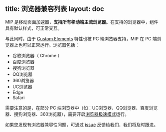 title: 浏览器兼容列表
layout: doc
---

MIP 是移动页面加速器，<strong title="如：手机百度、Safari、UC浏览器、QQ浏览器、Chrome、百度浏览器、搜狗浏览器等。">支持所有移动端主流浏览器</strong>。在支持的浏览器中，组件具有默认样式，可正常交互。

与此同时，由于 [Custom Elements](https://developer.mozilla.org/zh-CN/docs/Web/Web_Components/Custom_Elements) 特性也被 PC 端浏览器支持，MIP 在 PC 端浏览器上也可以正常运行。浏览器包括：

- 谷歌浏览器（ Chrome ）
- 百度浏览器
- 搜狗浏览器
- QQ浏览器
- 360浏览器
- UC浏览器
- Edge
- Safari

需要注意的是，在部分 PC 端浏览器中（如：UC浏览器、QQ浏览器、百度浏览器、搜狗浏览器、360浏览器），需要开启[浏览器极速模式](https://www.baidu.com/s?word=%E6%B5%8F%E8%A7%88%E5%99%A8%20%E6%9E%81%E9%80%9F%E6%A8%A1%E5%BC%8F)运行。

如果您发现有浏览器兼容性问题，可通过 [issue](https://github.com/mipengine/mip/issues/new?title=%E6%B5%8F%E8%A7%88%E5%99%A8%E5%85%BC%E5%AE%B9%E6%80%A7%E5%8F%8D%E9%A6%88) 反馈给我们，我们将及时跟进。
